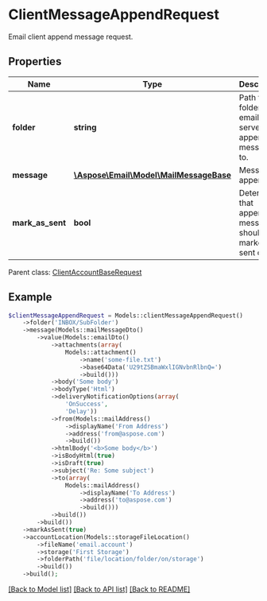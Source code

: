 # ClientMessageAppendRequest

Email client append message request.

## Properties
Name | Type | Description | Notes
---- | ---- | ----------- | -----
**folder** | **string** | Path to folder on email server to append message to. | [optional] 
**message** | [**\Aspose\Email\Model\MailMessageBase**](MailMessageBase.md) | Message to append. | 
**mark_as_sent** | **bool** | Determines that appended message should be market as sent or not. | 

 Parent class: [ClientAccountBaseRequest](ClientAccountBaseRequest.md)


## Example
```php
$clientMessageAppendRequest = Models::clientMessageAppendRequest()
    ->folder('INBOX/SubFolder')
    ->message(Models::mailMessageDto()
        ->value(Models::emailDto()
            ->attachments(array(
                Models::attachment()
                    ->name('some-file.txt')
                    ->base64Data('U29tZSBmaWxlIGNvbnRlbnQ=')
                    ->build()))
            ->body('Some body')
            ->bodyType('Html')
            ->deliveryNotificationOptions(array(
                'OnSuccess',
                'Delay'))
            ->from(Models::mailAddress()
                ->displayName('From Address')
                ->address('from@aspose.com')
                ->build())
            ->htmlBody('<b>Some body</b>')
            ->isBodyHtml(true)
            ->isDraft(true)
            ->subject('Re: Some subject')
            ->to(array(
                Models::mailAddress()
                    ->displayName('To Address')
                    ->address('to@aspose.com')
                    ->build()))
            ->build())
        ->build())
    ->markAsSent(true)
    ->accountLocation(Models::storageFileLocation()
        ->fileName('email.account')
        ->storage('First Storage')
        ->folderPath('file/location/folder/on/storage')
        ->build())
    ->build();
```


[[Back to Model list]](README.md#documentation-for-models) [[Back to API list]](README.md#documentation-for-api-endpoints) [[Back to README]](README.md)

